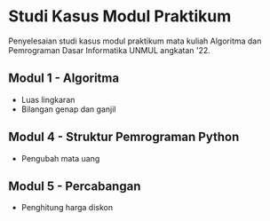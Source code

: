 # Studi Kasus Modul Praktikum
Penyelesaian studi kasus modul praktikum mata kuliah Algoritma dan Pemrograman Dasar Informatika UNMUL angkatan '22.

## Modul 1 - Algoritma
- Luas lingkaran
- Bilangan genap dan ganjil

## Modul 4 - Struktur Pemrograman Python
- Pengubah mata uang

## Modul 5 - Percabangan
- Penghitung harga diskon